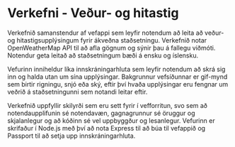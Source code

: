 # Verkefni - Veður- og hitastig

Verkefnið samanstendur af vefappi sem leyfir notendum að leita að veður- og hitastigsupplýsingum fyrir ákveðna staðsetningu. Verkefnið notar OpenWeatherMap API til að afla gögnum og sýnir þau á fallegu viðmóti. Notendur geta leitað að staðsetningum bæði á ensku og íslensku.

Vefurinn inniheldur líka innskráningarhluta sem leyfir notendum að skrá sig inn og halda utan um sína upplýsingar. Bakgrunnur vefsíðunnar er gif-mynd sem birtir rigningu, snjó eða ský, eftir því hvaða upplýsingar eru fengnar um veðrið á staðsetningunni sem notandi leitar eftir.

Verkefnið uppfyllir skilyrði sem eru sett fyrir í vefforritun, svo sem að notendaupplifunin sé notendavæn, gagnagrunnur sé öruggur og skjalanlegur og að kóðinn sé vel uppbyggður og lesanlegur. Vefurinn er skrifaður í Node.js með því að nota Express til að búa til vefappið og Passport til að setja upp innskráningarhluta.
